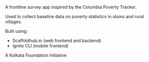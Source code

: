 A frontline survey app inspired by the Columbia Poverty Tracker.

Used to collect baseline data on poverty statistics in slums and
rural villages.

Built using:
- Scaffoldhub.io (web frontend and backend)
- Ignite CLI (mobile frontend)

A Kolkata Foundation Initiative
